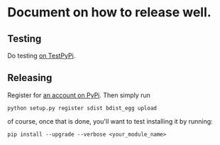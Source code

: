 # Document on how to release well.

## Testing
Do testing [on TestPyPi](./TESTING.md).

## Releasing
Register for [an account on PyPi](http://pypi.python.org/pypi?%3Aaction=register_form).  Then simply run
    
    python setup.py register sdist bdist_egg upload 

of course, once that is done, you'll want to test installing it by running:

    pip install --upgrade --verbose <your_module_name>

